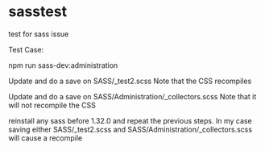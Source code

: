 # sasstest
test for sass issue

Test Case:

npm run sass-dev:administration

Update and do a save on SASS/_test2.scss
  Note that the CSS recompiles
  
Update and do a save on SASS/Administration/_collectors.scss
  Note that it will not recompile the CSS
  
reinstall any sass before 1.32.0 and repeat the previous steps.
In my case saving either SASS/_test2.scss and SASS/Administration/_collectors.scss  will cause a recompile
